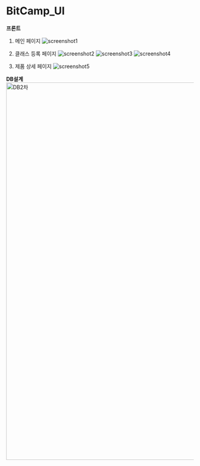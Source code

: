# BitCamp_UI
**프론트**
1. 메인 페이지
![screenshot1](https://user-images.githubusercontent.com/89093279/146143297-b015c5af-9216-4dc0-9ef6-36e1396860fb.PNG)

2. 클래스 등록 페이지
![screenshot2](https://user-images.githubusercontent.com/89093279/146143315-3477533d-04c6-4115-b673-20e46d1b4526.PNG)
![screenshot3](https://user-images.githubusercontent.com/89093279/146143347-b47d323f-7e9f-4380-9557-83324d0c8f8b.PNG)
![screenshot4](https://user-images.githubusercontent.com/89093279/146143323-3393dfe3-3d67-4d55-b4e3-7a76f253bf5a.PNG)

3. 제품 상세 페이지
![screenshot5](https://user-images.githubusercontent.com/89093279/146143594-e5b30e10-da55-40c6-bcf7-c7579bf03d4e.PNG)


**DB설계**
<img width="1012" alt="DB2차" src="https://user-images.githubusercontent.com/89093279/146143411-ffe8b8c4-9b31-49fb-a1ac-5e96f993f24f.png">
